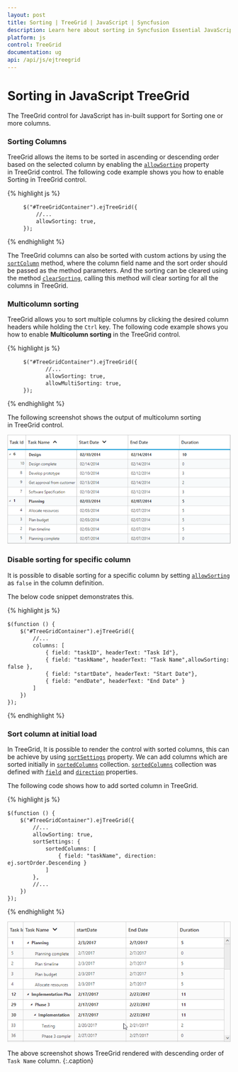 ```yaml
---
layout: post
title: Sorting | TreeGrid | JavaScript | Syncfusion
description: Learn here about sorting in Syncfusion Essential JavaScript TreeGrid Control, its elements, and more.
platform: js
control: TreeGrid
documentation: ug
api: /api/js/ejtreegrid
---
```


# Sorting in JavaScript TreeGrid

The TreeGrid control for JavaScript has in-built support for Sorting one or more columns.

### Sorting Columns

TreeGrid allows the items to be sorted in ascending or descending order based on the selected column by enabling the [`allowSorting`](/api/js/ejtreegrid#members:allowsorting) property in TreeGrid control. The following code example shows you how to enable Sorting in TreeGrid control.

{% highlight js %}

         $("#TreeGridContainer").ejTreeGrid({
             //...
             allowSorting: true,
         });

{% endhighlight %}

The TreeGrid columns can also be sorted with custom actions by using the [`sortColumn`](https://help.syncfusion.com/api/js/ejtreegrid#methods:sortcolumn "sortColumn") method, where the column field name and the sort order should be passed as the method parameters. And the sorting can be cleared using the method [`clearSorting`](https://help.syncfusion.com/api/js/ejtreegrid#methods:clearsorting "clearSorting"), calling this method will clear sorting for all the columns in TreeGrid.

### Multicolumn sorting

TreeGrid allows you to sort multiple columns by clicking the desired column headers while holding the `Ctrl` key. The following code example shows you how to enable **Multicolumn sorting** in the TreeGrid control.

{% highlight js %}

         $("#TreeGridContainer").ejTreeGrid({
                //...
                allowSorting: true,
                allowMultiSorting: true,
         });


{% endhighlight %}

The following screenshot shows the output of multicolumn sorting in TreeGrid control.

![Multicolumn Sorting in JavaScript TreeGrid](/js/treegrid/sorting_images/js-treegrid-multicolumn-sorting.png)

### Disable sorting for specific column

It is possible to disable sorting for a specific column by setting [`allowSorting`](/api/js/ejtreegrid#members:columns-allowsorting "columns.allowSorting") as `false` in the column definition.

The below code snippet demonstrates this.

{% highlight js %}

    $(function () {
        $("#TreeGridContainer").ejTreeGrid({
            //...
            columns: [
                { field: "taskID", headerText: "Task Id"},
                { field: "taskName", headerText: "Task Name",allowSorting: false },
                { field: "startDate", headerText: "Start Date"},
                { field: "endDate", headerText: "End Date" }
            ]
        })
    });

{% endhighlight %}


### Sort column at initial load

In TreeGrid, It is possible to render the control with sorted columns, this can be achieve by using [`sortSettings`](/api/js/ejtreegrid#members:sortsettings) property. We can add columns which are sorted initially in [`sortedColumns`](/api/js/ejtreegrid#members:sortsettings-sortedcolumns "sortSettings.sortedColumns") collection. [`sortedColumns`](/api/js/ejtreegrid#members:sortsettings-sortedcolumns "sortSettings.sortedColumns") collection was defined with [`field`](/api/js/ejtreegrid#members:sortsettings-sortedcolumns-field "sortSettings.sortedColumns.field") and [`direction`](/api/js/ejtreegrid#members:sortsettings-sortedcolumns-direction "sortSettings.sortedColumns.direction") properties.

The following code shows how to add sorted column in TreeGrid.

{% highlight js %}

    $(function () {
        $("#TreeGridContainer").ejTreeGrid({
            //...
            allowSorting: true,
            sortSettings: {
                sortedColumns: [
                    { field: "taskName", direction: ej.sortOrder.Descending }
                ]
            },
            //...
        })
    });

{% endhighlight %}

![Sorting Column at initial load in JavaScript TreeGrid](/js/treegrid/sorting_images/js-treegrid-sorting-column.png)

The above screenshot shows TreeGrid rendered with descending order of `Task Name` column.
{:.caption}